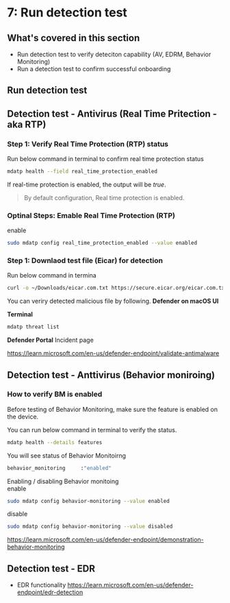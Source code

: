 # 7: Run detection test

## What's covered in this section
- Run detection test to verify deteciton capability (AV, EDRM, Behavior Monitoring)
- Run a detection test to confirm successful onboarding


## Run detection test

## Detection test - Antivirus (Real Time Pritection - aka RTP)

### Step 1: Verify Real Time Protection (RTP) status
Run below command in terminal to confirm real time protection status
```sh
mdatp health --field real_time_protection_enabled
```
If real-time protection is enabled, the output will be *true*.
> By default configuration, Real time protection is enabled.

### Optinal Steps: Emable Real Time Protection (RTP) 
enable
```sh
sudo mdatp config real_time_protection_enabled --value enabled
```

### Step 1: Downlaod test file (Eicar) for detection
Run below command in termina
```sh
curl -o ~/Downloads/eicar.com.txt https://secure.eicar.org/eicar.com.txt
```


You can veriry detected malicious file by following.
**Defender on macOS UI**


**Terminal**  
```sh
mdatp threat list
```
**Defender Portal**
Incident page

https://learn.microsoft.com/en-us/defender-endpoint/validate-antimalware

## Detection test -  Anttivirus (Behavior moniroing)

### How to verify BM is enabled
Before testing of Behavior Monitoring, make sure the feature is enabled on the device.

You can run below command in terminal to verify the status.
```sh
mdatp health --details features
```
You will see status of Behavior Monitoirng
```sh
behavior_monitoring     :"enabled"
```
Enabling / disabling Behavior monitoing  
enable
```sh
sudo mdatp config behavior-monitoring --value enabled
```
disable
```sh
sudo mdatp config behavior-monitoring --value disabled
```

https://learn.microsoft.com/en-us/defender-endpoint/demonstration-behavior-monitoring

## Detection test - EDR
- EDR functionality
https://learn.microsoft.com/en-us/defender-endpoint/edr-detection
